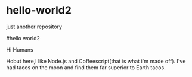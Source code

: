 # hello-world2
just another repository

#hello world2

Hi Humans

Hobut here,I like Node.js and Coffeescript(that is what i'm made off).
I've had tacos on the moon and find them far superior to Earth tacos.
